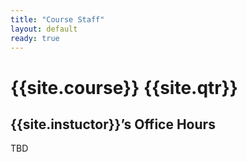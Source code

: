 ```yaml
---
title: "Course Staff"
layout: default
ready: true
---
```


# {{site.course}} {{site.qtr}} 

## {{site.instuctor}}’s Office Hours

TBD





